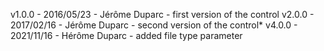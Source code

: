 v1.0.0 - 2016/05/23 - Jérôme Duparc - first version of the control
v2.0.0 - 2017/02/16 - Jérôme Duparc - second version of the control*
v4.0.0 - 2021/11/16 - Hérôme Duparc - added file type parameter